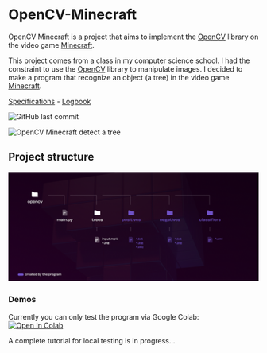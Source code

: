 # OpenCV-Minecraft

OpenCV Minecraft is a project that aims to implement the [OpenCV](https://opencv.org/) library on the video game [Minecraft](https://minecraft.net).

This project comes from a class in my computer science school. I had the constraint to use the [OpenCV](https://opencv.org/) library to manipulate images. I decided to make a program that recognize an object (a tree) in the video game [Minecraft](https://minecraft.net).

[Specifications](https://docs.google.com/document/d/16gqORb4RyFK7fazQYQEVmj3Tza6Dj3DeS2O0oK9XvYk) - [Logbook](https://docs.google.com/document/d/1k9WzRwKpsKyxoCAJc5K88qaNXDz-lVgYPyrLLRAM08Y)

![GitHub last commit](https://img.shields.io/github/last-commit/JeremyMeissner/OpenCV-Minecraft)

![OpenCV Minecraft detect a tree](oaktree.gif)

## Project structure

![OpenCV Minecraft detect a tree](organization.png)

### Demos

Currently you can only test the program via Google Colab:  
[![Open In Colab](https://colab.research.google.com/assets/colab-badge.svg)](https://colab.research.google.com/github/JeremyMeissner/OpenCV-Minecraft/blob/dev/opencvtest.ipynb)

A complete tutorial for local testing is in progress...
